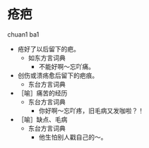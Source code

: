 # 疮疤
chuan1 ba1
+ 疮好了以后留下的疤。
  * 如东方言词典
    - 不能好啊～忘吖痛。
+ 创伤或溃疡愈后留下的疤痕。
  * 东台方言词典
+ ［喻］痛苦的经历
  * 东台方言词典
    - 你好啊～忘吖疼，旧毛病又发咖啦？！
+ ［喻］缺点、毛病
  * 东台方言词典
    - 他生怕别人戳自己的～。
